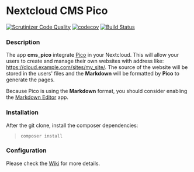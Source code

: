 # Nextcloud CMS Pico

[![Scrutinizer Code Quality](https://scrutinizer-ci.com/g/nextcloud/cms_pico/badges/quality-score.png?b=master)](https://scrutinizer-ci.com/g/nextcloud/cms_pico/?branch=master)
[![codecov](https://codecov.io/gh/nextcloud/cms_pico/branch/master/graph/badge.svg)](https://codecov.io/gh/nextcloud/cms_pico)
[![Build Status](https://drone.nextcloud.com/api/badges/nextcloud/cms_pico/status.svg)](https://drone.nextcloud.com/nextcloud/cms_pico)



### Description

The app **cms_pico** integrate [Pico](https://picocms.org/) in your Nextcloud. This will allow your users to create and manage their own websites with address like: https://cloud.example.com/sites/my_site/. The source of the website will be stored in the users' files and the **Markdown** will be formatted by **Pico** to generate the pages.

Because Pico is using the **Markdown** format, you should consider enabling the [Markdown Editor](https://apps.nextcloud.com/apps/files_markdown) app.


### Installation

After the git clone, install the composer dependencies:
>     composer install


### Configuration

Please check the [Wiki](https://github.com/nextcloud/cms_pico/wiki) for more details.